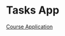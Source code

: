 # Tasks App

[Course Application](https://www.udemy.com/angular-4-java-developers/learn/v4/overview)
